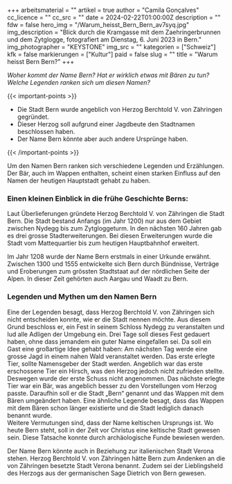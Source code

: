 +++
arbeitsmaterial = ""
artikel = true
author = "Camila Gonçalves"
cc_licence = ""
cc_src = ""
date = 2024-02-22T01:00:00Z
description = ""
fdw = false
hero_img = "/Warum_heisst_Bern_Bern_av7syq.jpg"
img_description = "Blick durch die Kramgasse mit dem Zaehringerbrunnen und dem Zytglogge, fotografiert am Dienstag, 6. Juni 2023 in Bern."
img_photographer = "KEYSTONE"
img_src = ""
kategorien = ["Schweiz"]
kfk = false
markierungen = ["Kultur"]
paid = false
slug = ""
title = "Warum heisst Bern Bern?"
+++

_Woher kommt der Name Bern? Hat er wirklich etwas mit Bären zu tun? Welche Legenden ranken sich um diesen Namen?_

{{< important-points >}}

<ul>

<li>Die Stadt Bern wurde angeblich von Herzog Berchtold V. von Zähringen gegründet.</li>

<li>Dieser Herzog soll aufgrund einer Jagdbeute den Stadtnamen beschlossen haben.</li>

<li>Der Name Bern könnte aber auch andere Ursprünge haben.</li>

</ul>

{{< /important-points >}}

Um den Namen Bern ranken sich verschiedene Legenden und Erzählungen. Der Bär, auch im Wappen enthalten, scheint einen starken Einfluss auf den Namen der heutigen Hauptstadt gehabt zu haben.

### Einen kleinen Einblick in die frühe Geschichte Berns:

Laut Überlieferungen gründete Herzog Berchtold V. von Zähringen die Stadt Bern. Die Stadt bestand Anfangs (im Jahr 1200) nur aus dem Gebiet zwischen Nydegg bis zum Zytgloggeturm. In den nächsten 160 Jahren gab es drei grosse Stadterweiterungen. Bei diesen Erweiterungen wurde die Stadt vom Mattequartier bis zum heutigen Hauptbahnhof erweitert.

Im Jahr 1208 wurde der Name Bern erstmals in einer Urkunde erwähnt.
Zwischen 1300 und 1555 entwickelte sich Bern durch Bündnisse, Verträge und Eroberungen zum grössten Stadtstaat auf der nördlichen Seite der Alpen. In dieser Zeit gehörten auch Aargau und Waadt zu Bern.

### Legenden und Mythen um den Namen Bern
Eine der Legenden besagt, dass Herzog Berchtold V. von Zähringen sich nicht entscheiden konnte, wie er die Stadt nennen möchte. Aus diesem Grund beschloss er, ein Fest in seinem Schloss Nydegg zu veranstalten und lud alle Adligen der Umgebung ein. Drei Tage soll dieses Fest gedauert haben, ohne dass jemandem ein guter Name eingefallen sei. Da soll ein Gast eine großartige Idee gehabt haben: Am nächsten Tag werde eine grosse Jagd in einem nahen Wald veranstaltet werden. Das erste erlegte Tier, sollte Namensgeber der Stadt werden. Angeblich war das erste erschossene Tier ein Hirsch, was den Herzog jedoch nicht zufrieden stellte. Deswegen wurde der erste Schuss nicht angenommen. Das nächste erlegte Tier war ein Bär, was angeblich besser zu den Vorstellungen vom Herzog passte. Daraufhin soll er die Stadt „Bern“ genannt und das Wappen mit dem Bären umgeändert haben.
Eine ähnliche Legende besagt, dass das Wappen mit dem Bären schon länger existierte und die Stadt lediglich danach benannt wurde.  
Weitere Vermutungen sind, dass der Name keltischen Ursprungs ist. Wo heute Bern steht, soll in der Zeit vor Christus eine keltische Stadt gewesen sein. Diese Tatsache konnte durch archäologische Funde bewiesen werden.

Der Name Bern könnte auch in Beziehung zur italienischen Stadt Verona stehen. Herzog Berchtold V. von Zähringen hätte Bern zum Andenken an die von Zähringen besetzte Stadt Verona benannt. Zudem sei der Lieblingsheld des Herzogs aus der germanischen Sage Dietrich von Bern gewesen.
